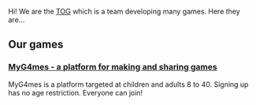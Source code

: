 Hi! We are the [TOG](https://github.com/The-TOG) which is a team developing many games. Here they are...


## Our games



### [MyG4mes - a platform for making and sharing games](https://team-of-games.github.io/MyG4mes/)
MyG4mes is a platform targeted at children and adults 8 to 40. Signing up has no age restriction. Everyone can join!
